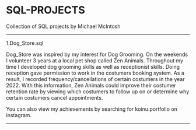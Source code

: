 # SQL-PROJECTS
Collection of SQL projects by Michael McIntosh 
**********************************************
1.Dog_Store.sql

Dog_Store was inspired by my interest for Dog Grooming. On the weekends I volunteer 3 years at a local pet shop called Zen Animals. Throughout my time I developed dog grooming skills as well as receptionist skills. Doing reception gave permission to work in the costumers booking system. As a result, I recorded frequency/cancellations of certain costumers in the year 2022. With this information, Zen Animals could improve their costumer retention rate by viewing which costumers to follow up on or determine why certain costumers cancel appointments.

You can also view my achievements by searching for koinu.portfolio on instagram.
*********************************************
